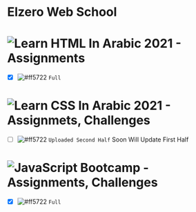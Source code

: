 # Elzero Web School

# ![Learn HTML In Arabic 2021 - Assignments](https://github.com/xiyini/elzero/tree/main/html)
- [x] ![#ff5722](https://via.placeholder.com/12/ff5722/000000?text=+) `Full`
# ![Learn CSS In Arabic 2021 - Assignmets, Challenges](https://github.com/xiyini/elzero/tree/main/css)
- [ ] ![#ff5722](https://via.placeholder.com/12/ff5722/000000?text=+) `Uploaded Second Half` Soon Will Update First Half
# ![JavaScript Bootcamp - Assignments, Challenges](https://github.com/xiyini/elzero/tree/main/js)
- [x] ![#ff5722](https://via.placeholder.com/12/ff5722/000000?text=+) `Full`
